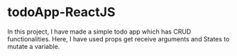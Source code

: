 # todoApp-ReactJS
In this project, I have made a simple todo app which has CRUD functionalities. Here, I have used props get receive arguments and States to mutate a variable.
